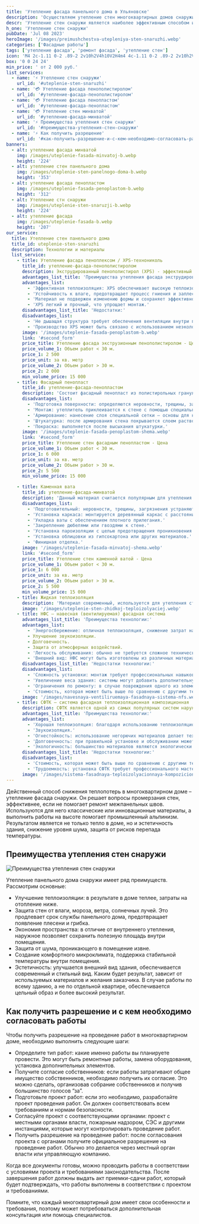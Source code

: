 ```yaml
---
title: 'Утепление фасада панельного дома в Ульяновске'
description: 'Осуществляем утепление стен многоквартирных домов снаружи методом промышленного альпинизма.'
descr: 'Утепление стен снаружи является наиболее эффективным способом избежать промерзания стен и углов. Утепление фасада стен XPS-плитами исключает человеческий фактор, обеспечивает утепление всей поверхности стены, создавая своеобразный термос вокруг квартиры. Даже 2 см пенополистирола заменяют 25 см деревянной стены по теплопроводности. Кроме того, утепленные стены имеют эстетичный внешний вид и, при необходимости, могут быть окрашены в цвет фасада.'
h_one: 'Утепление стен снаружи'
pubDate: 'Jul 08 2023'
heroImage: '/images/preimushchestva-utepleniya-sten-snaruzhi.webp'
categories: ['Фасадные работы']
tags: ['утепление фасада', 'ремонт фасада', 'утепление стен']
icon: 'M4 2c-1.11 0-2 .89-2 2v10h2V4h10V2H4m4 4c-1.11 0-2 .89-2 2v10h2V8h10V6H8m4 4c-1.11 0-2 .89-2 2v8c0 1.11.89 2 2 2h8c1.11 0 2-.89 2-2v-8c0-1.11-.89-2-2-2h-8Z'
box: '0 0 24 24'
min_price: ' от 2 000 руб.'
list_services:
  - name: '⚡ Утепление стен снаружи'
    url_id: '#uteplenie-sten-snaruzhi'
  - name: '💳 Утепление фасада пенополистиролом'
    url_id: '#утепление-фасада-пенополистиролом'
  - name: '💳 Утепление фасада пенопластом'
    url_id: '#утепление-фасада-пенопластом'
  - name: '💳 Утепление стен минватой'
    url_id: '#утепление-фасада-минватой'
  - name: '⚡ Преимущества утепления стен снаружи'
    url_id: '#преимущества-утепления-стен-снаружи'
  - name: '⚡ Как получить разрешение'
    url_id: '#как-получить-разрешение-и-с-кем-необходимо-согласовать-работы'
banners:
  - alt: утепление фасада минватой
    img: /images/uteplenie-fasada-minvatoj-b.webp
    height: '224'
  - alt: утепление стен панельного дома
    img: /images/uteplenie-sten-panelnogo-doma-b.webp
    height: '353'
  - alt: утепление фасада пенопластом
    img: /images/uteplenie-fasada-penoplastom-b.webp
    height: '312'
  - alt: Утепление стн снаружи
    img: /images/uteplenie-sten-snaruzji-b.webp
    height: '224'
  - alt: утепление фасада
    img: /images/uteplenie-fasada-b.webp
    height: '207'
our_service:
  title: Утепление стен панельного дома
  title_id: uteplenie-sten-snaruzhi
  description: Технологии и материалы
  list_service:
    - title: Утепление фасада пеноплексом / XPS-технониколь
      title_id: утепление-фасада-пенополистиролом
      description: Экструдированный пенополистирол (XPS) - эффективный материал для утепления стен из кирпича, газобетона и дерева. Он предотвращает гниение и плесень благодаря закрытым ячейкам. При утеплении снаружи необходимо защищать влагонепроницаемой пленкой, внутри - использовать пароизоляцию и обеспечивать хорошую вентиляцию.
      advantages_list_title: 'Преимущества утепления фасада экструдированным пенополистиролом (XPS):'
      advantages_list:
        - 'Эффективная теплоизоляция: XPS обеспечивает высокую теплоизоляцию благодаря низкой теплопроводности.'
        - 'Устойчивость к влаге, предотвращает процесс гниения и заплесневения материала.'
        - 'Материал не подвержен изменению формы и сохраняет эффективность со временем.'
        - 'XPS легкий и прочный, что упрощает монтаж.'
      disadvantages_list_title: 'Недостатки:'
      disadvantages_list:
        - 'Не дышащая структура требует обеспечения вентиляции внутри помещения.'
        - 'Производство XPS может быть связано с использованием неэкологичных веществ.'
      image: '/images/uteplenie-fasada-penoplastom-b.webp'
      link: '#second_form'
      price_title: Утепление фасада экструзионным пенополистиролом - Цена
      price_volume_1: Объем работ < 30 м.
      price_1: 2 500
      price_unit: за кв. метр
      price_volume_2: Объем работ > 30 м.
      price_2: 2 000
      min_volume_price: 15 000
    - title: Фасадный пенопласт
      title_id: утепление-фасада-пенопластом
      description: 'Состоит фасадный пенопласт из полистирольных гранул, образуемых единый материал. Он легкий, прочный, долговечный, стойкий к влаге, имеет отличные теплоизоляционные характеристики. Пенопласт может быть использован для утепления как новых зданий, так и старых. Основные этапы работ по его монтажу:'
      disadvantages_list:
        - 'Подготовка поверхности: определяются неровности, трещины, загрязнения, которые перед началом работ устраняются.'
        - 'Монтаж: утеплитель приклеивается к стене с помощью специального клея. Важно следить за тем, чтобы все стыки были плотно соединены.'
        - 'Армирование: нанесение слоя специальной сетки – основы для нанесения штукатурки.'
        - 'Штукатурка: после армирования стена покрывается слоем раствора. При этом формируется гладкая или фактурная поверхность.'
        - 'Покраска: выполняется после высыхания штукатурки.'
      image: '/images/uteplenie-fasada-penoplastom-shema.webp'
      link: '#second_form'
      price_title: Утепление стен фасадным пенопластом - Цена
      price_volume_1: Объем работ < 30 м.
      price_1: 6 000
      price_unit: за кв. метр
      price_volume_2: Объем работ > 30 м.
      price_2: 5 500
      min_volume_price: 15 000

    - title: Каменная вата
      title_id: утепление-фасада-минватой
      description: 'Данный материал считается популярным для утепления стен. Он имеет высокую плотность. Каменная вата обладает хорошими теплоизоляционными свойствами, звукоизоляцией. Она также является огнестойкой и долговечной, может использоваться для утепления стен как внутри, так и снаружи здания. Утепление стен каменной ватой предполагает применение следующих этапов работы:'
      disadvantages_list:
        - 'Подготовительный: неровности, трещины, загрязнения устраняются.'
        - 'Установка каркаса: монтируется деревянный каркас с расстоянием для ваты.'
        - 'Укладка ваты с обеспечением плотного прилегания.'
        - 'Закрепление дюбелями или гвоздями к стене.'
        - 'Установка пароизоляции с целью предотвращения проникновения влаги внутрь ваты.'
        - 'Установка облицовки из гипсокартона или других материалов.'
        - 'Финишная отделка.'
      image: '/images/uteplenie-fasada-minvatoj-shema.webp'
      link: '#second_form'
      price_title: Утепление стен каменной ватой - Цена
      price_volume_1: Объем работ < 30 м.
      price_1: 6 000
      price_unit: за кв. метр
      price_volume_2: Объем работ > 30 м.
      price_2: 5 500
      min_volume_price: 15 000
    - title: Жидкая теплоизоляция
      description: 'Материал современный, используется для утепления стен внутри и снаружи зданий. Он представляет собой смесь полимеров, керамических частиц и других добавок. Жидкая теплоизоляция обладает высокой эффективностью, долговечностью и простотой использования. Она может наноситься на любые поверхности, включая бетон, кирпич, металл и дерево.'
      image: '/images/uteplenie-sten-zhidkoj-teploizolyaciej.webp'
    - title: НФС – навесная (вентилируемая) фасадная система
      advantages_list_title: 'Преимущества технологии:'
      advantages_list:
        - 'Энергосбережение: отличная теплоизоляция, снижение затрат на отопление.'
        - Улучшение звукоизоляции.
        - Долговечность.
        - Защита от атмосферных воздействий.
        - 'Легкость обслуживания: обычно не требуется сложное техническое обслуживание.'
        - 'Внешний вид: НФС могут быть изготовлены из различных материалов и цветов, что позволяет создавать уникальный внешний вид зданий.'
      disadvantages_list_title: 'Недостатки технологии:'
      disadvantages_list:
        - 'Сложность установки: монтаж требует профессиональных навыков и может занять много времени.'
        - 'Увеличение веса здания: системы могут добавить дополнительную нагрузку на здание, особенно если они сделаны из тяжелых материалов.'
        - 'Ограничения по ремонту: в случае повреждения одного из элементов может потребоваться замена всей системы.'
        - 'Стоимость, которая может быть выше по сравнению с другими технологиями.'
      image: '/images/navesnaya-ventiliruemaya-fasadnaya-sistema-nfs.webp'
    - title: СФТК – система фасадная теплоизоляционная композиционная
      description: СФТК является одной из самых популярных систем наружного утепения. Она состоит из нескольких слоев различных материалов, которые обеспечивают теплоизоляцию, звукоизоляцию, огнестойкость и долговечность фасада.
      advantages_list_title: 'Преимущества технологии:'
      advantages_list:
        - 'Хорошая теплоизоляция: благодаря использованию теплоизоляционных материалов, обеспечивает высокую степень теплоизоляции здания, что снижает затраты на отопление и кондиционирование воздуха.'
        - 'Звукоизоляция.'
        - 'Огнестойкость: использование негорючих материалов делает технологию пожаробезопасной.'
        - 'Долговечность: при правильной установке и обслуживании может прослужить более 50 лет.'
        - 'Экологичность: большинство материалов являются экологически чистыми и безопасными для здоровья.'
      disadvantages_list_title: 'Недостатки технологии:'
      disadvantages_list:
        - 'Стоимость, которая может быть выше по сравнению с другими технологиями.'
        - 'Трудоемкость: установка СФТК требует профессионального мастерства и может занять больше времени, чем другие системы наружной отделки.'
      image: '/images/sistema-fasadnaya-teploizolyacionnaya-kompozicionnaya-sftk.webp'
---
```


Действенный способ снижения теплопотерь в многоквартирном доме – утепление фасада снаружи. Он решает вопросы промерзания стен, эффективнее, если не помогает ремонт межпанельных швов. Используются для него классические или инновационные материалы, а выполнить работы на высоте помогает промышленный альпинизм. Результатом является не только тепло в доме, но и эстетичность здания, снижение уровня шума, защита от рисков перепада температуры.

## Преимущества утепления стен снаружи

![Преимущества утепления стен снаружи](/images/uteplenie-fasada-minvatoj.webp)

Утепление панельного дома снаружи имеет ряд преимуществ. Рассмотрим основные:

- Улучшение теплоизоляции: в результате в доме теплее, затраты на отопление ниже.
- Защита стен от влаги, мороза, ветра, солнечных лучей. Это продлевает срок службы панельного дома, предотвращает появление плесени и грибка.
- Экономия пространства: в отличие от внутреннего утепления, наружное позволяет сохранить полезную площадь внутри помещения.
- Защита от шума, проникающего в помещение извне.
- Создание комфортного микроклимата, поддержка стабильной температуры внутри помещения.
- Эстетичность: улучшается внешний вид здания, обеспечивается современный и стильный вид. Каким будет результат, зависит от используемых материалов и желания заказчика. В случае работы по всему зданию, а не по отдельной квартире, обеспечивается цельный образ и более высокий результат.

## Как получить разрешение и с кем необходимо согласовать работы

Чтобы получить разрешение на проведение работ в многоквартирном доме, необходимо выполнить следующие шаги:

- Определите тип работ: какие именно работы вы планируете провести. Это могут быть ремонтные работы, замена оборудования, установка дополнительных элементов.
- Получите согласие собственников: если работы затрагивают общее имущество собственников, необходимо получить их согласие. Это можно сделать, организовав собрание собственников и получив большинство голосов “за”.
- Подготовьте проект работ: если это необходимо, разработайте проект проведения работ. Он должен соответствовать всем требованиям и нормам безопасности.
- Согласуйте проект с соответствующими органами: проект с местными органами власти, пожарным надзором, СЭС и другими инстанциями, которые могут контролировать проведение работ.
- Получить разрешение на проведение работ: после согласования проекта с органами получите официальное разрешение на проведение работ. Обычно это делается через местный орган власти или управляющую компанию.

Когда все документы готовы, можно проводить работы в соответствии с условиями проекта и требованиями законодательства. После завершения работ должны выдать акт приемки-сдачи работ, который будет подтверждать, что работы выполнены в соответствии с проектом и требованиями.

Помните, что каждый многоквартирный дом имеет свои особенности и требования, поэтому может потребоваться дополнительная консультация или помощь специалистов.
